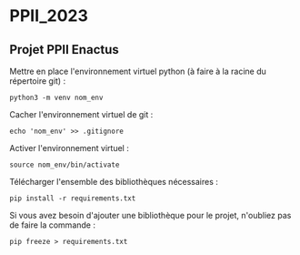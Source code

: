 # PPII_2023
## Projet PPII Enactus 


Mettre en place l'environnement virtuel python (à faire à la racine du répertoire git) :

	python3 -m venv nom_env

Cacher l'environnement virtuel de git :

	echo 'nom_env' >> .gitignore

Activer l'environnement virtuel :

	source nom_env/bin/activate

Télécharger l'ensemble des bibliothèques nécessaires : 

	pip install -r requirements.txt

Si vous avez besoin d'ajouter une bibliothèque pour le projet, n'oubliez pas de faire la commande :

	pip freeze > requirements.txt
